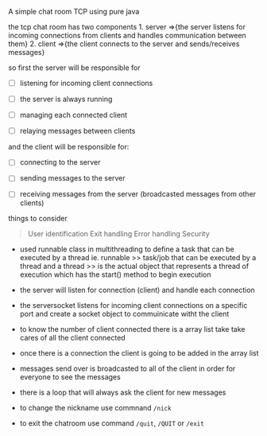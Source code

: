 A simple chat room TCP using pure java 

the tcp chat room has two components 
    1. server =>{the server listens for incoming connections from clients and handles communication between them}
    2. client =>{the client connects to the server and sends/receives messages}


so first the server will be responsible for 
- [ ] listening for incoming client connections
- [ ] the server is always running 
- [ ] managing each connected client
- [ ] relaying messages between clients 


and the client will be responsible for:
- [ ] connecting to the server
- [ ] sending messages to the server 
- [ ] receiving messages from the server (broadcasted messages from other clients)


things to consider 
> User identification
> Exit handling 
> Error handling 
> Security


[//]: # (coding)
- used runnable class in multithreading to define a task that can be executed by a thread
ie. runnable >> task/job that can be executed by a thread and a thread >> is the actual object that represents a thread of execution which has the start() method to begin execution

- the server will listen for connection (client) and handle each connection 

- the serversocket listens for incoming client connections on a specific port and create a socket object to commuinicate witht the client

- to know the number of client connected there is a array list take take cares of all the client connected 

- once there is a connection the client is going to be added in the array list 

- messages send over is broadcasted to all of the client in order for everyone to see the messages 

- there is a loop that will always ask the client for new messages 

- to change the nickname use commnand `/nick`
- to exit the chatroom use command `/quit`, `/QUIT` or `/exit`